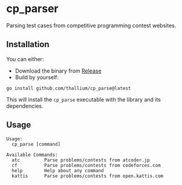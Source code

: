 # cp_parser
Parsing test cases from competitive programming contest websites.

## Installation

You can either:
- Download the binary from [Release](https://github.com/thallium/cp_parse/releases)
- Build by yourself:

`go install github.com/thallium/cp_parse@latest`

This will install the `cp_parse` executable with the library and its dependencies.

## Usage
```
Usage:
  cp_parse [command]

Available Commands:
  atc         Parse problems/contests from atcoder.jp
  cf          Parse problems/contests from codeforces.com
  help        Help about any command
  kattis      Parse problems/contests from open.kattis.com
 ```
